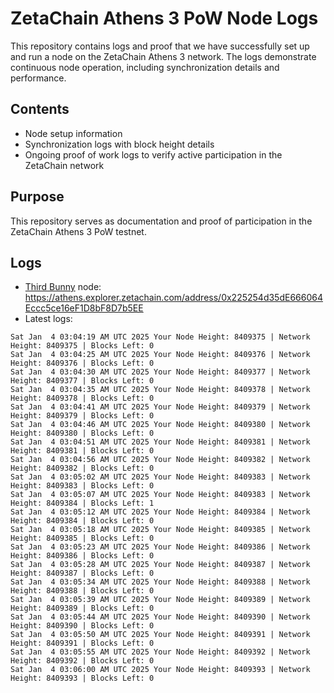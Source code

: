 # ZetaChain Athens 3 PoW Node Logs
This repository contains logs and proof that we have successfully set up and run a node on the ZetaChain Athens 3 network. The logs demonstrate continuous node operation, including synchronization details and performance.

## Contents
- Node setup information
- Synchronization logs with block height details
- Ongoing proof of work logs to verify active participation in the ZetaChain network

## Purpose
This repository serves as documentation and proof of participation in the ZetaChain Athens 3 PoW testnet.

## Logs

- [Third Bunny](https://thirdbunny.xyz/) node: https://athens.explorer.zetachain.com/address/0x225254d35dE666064Eccc5ce16eF1D8bF8D7b5EE
- Latest logs:
```
Sat Jan  4 03:04:19 AM UTC 2025 Your Node Height: 8409375 | Network Height: 8409375 | Blocks Left: 0
Sat Jan  4 03:04:25 AM UTC 2025 Your Node Height: 8409376 | Network Height: 8409376 | Blocks Left: 0
Sat Jan  4 03:04:30 AM UTC 2025 Your Node Height: 8409377 | Network Height: 8409377 | Blocks Left: 0
Sat Jan  4 03:04:35 AM UTC 2025 Your Node Height: 8409378 | Network Height: 8409378 | Blocks Left: 0
Sat Jan  4 03:04:41 AM UTC 2025 Your Node Height: 8409379 | Network Height: 8409379 | Blocks Left: 0
Sat Jan  4 03:04:46 AM UTC 2025 Your Node Height: 8409380 | Network Height: 8409380 | Blocks Left: 0
Sat Jan  4 03:04:51 AM UTC 2025 Your Node Height: 8409381 | Network Height: 8409381 | Blocks Left: 0
Sat Jan  4 03:04:56 AM UTC 2025 Your Node Height: 8409382 | Network Height: 8409382 | Blocks Left: 0
Sat Jan  4 03:05:02 AM UTC 2025 Your Node Height: 8409383 | Network Height: 8409383 | Blocks Left: 0
Sat Jan  4 03:05:07 AM UTC 2025 Your Node Height: 8409383 | Network Height: 8409384 | Blocks Left: 1
Sat Jan  4 03:05:12 AM UTC 2025 Your Node Height: 8409384 | Network Height: 8409384 | Blocks Left: 0
Sat Jan  4 03:05:18 AM UTC 2025 Your Node Height: 8409385 | Network Height: 8409385 | Blocks Left: 0
Sat Jan  4 03:05:23 AM UTC 2025 Your Node Height: 8409386 | Network Height: 8409386 | Blocks Left: 0
Sat Jan  4 03:05:28 AM UTC 2025 Your Node Height: 8409387 | Network Height: 8409387 | Blocks Left: 0
Sat Jan  4 03:05:34 AM UTC 2025 Your Node Height: 8409388 | Network Height: 8409388 | Blocks Left: 0
Sat Jan  4 03:05:39 AM UTC 2025 Your Node Height: 8409389 | Network Height: 8409389 | Blocks Left: 0
Sat Jan  4 03:05:44 AM UTC 2025 Your Node Height: 8409390 | Network Height: 8409390 | Blocks Left: 0
Sat Jan  4 03:05:50 AM UTC 2025 Your Node Height: 8409391 | Network Height: 8409391 | Blocks Left: 0
Sat Jan  4 03:05:55 AM UTC 2025 Your Node Height: 8409392 | Network Height: 8409392 | Blocks Left: 0
Sat Jan  4 03:06:00 AM UTC 2025 Your Node Height: 8409393 | Network Height: 8409393 | Blocks Left: 0
```
